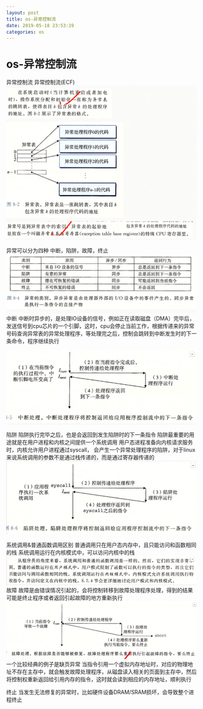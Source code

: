 ```yaml
--- 
layout: post 
title: os-异常控制流 
date: 2019-05-18 23:53:19 
categories: os 
---
```

# os-异常控制流
异常控制流
异常控制流(ECF)
![](/images/20190517153730909_506308961.png)

异常可以分为四种
中断，陷阱，故障，终止
![](/images/20190517153750312_1204498113.png)
中断
中断时异步的，是处理IO设备的信号，例如正在读取磁盘（DMA）完毕后，发送信号到cpu芯片的一个引脚，这时，cpu会停止当前工作，根据传递来的异常号码查询异常表的异常处理程序，等处理完之后，控制会跳转到中断发生时的下一条命令，程序继续执行

![](/images/20190517153805686_1818928569.png)

陷阱
陷阱执行完毕之后，也是会返回到发生陷阱时的下一条指令
陷阱最重要的用途就是在用户进程和内核之间提供一个系统调用
用户态进程准备向内核请求服务时，内核允许用户进程通过syscall， 会产生一个异常处理程序的陷阱，对于linux来说系统调用的参数不是通过栈传递的，而是通过寄存器传递的
![](/images/20190517153822014_1302744138.png)


系统调用&普通函数调用区别
普通调用只在用户态内存中，且只能访问和函数相同的栈
系统调用运行在内核模式中，可以访问内核中的栈	
![](/images/20190517153840122_1624946201.png)
故障
故障是由错误情况引起的，会将控制转移到故障处理程序处理，得到的结果可能是终止程序或者返回引起故障的地方重新执行
![](/images/20190517153855901_921261308.png)
一个比较经典的例子是缺页异常
当指令引用一个虚拟内存地址时，对应的物理地址不存在主存中，就会触发故障处理程序，从磁盘读入相关的页面到主存中，然后将控制权重新返回给引用内存的指令，这时就会读到相应的内存地址，顺利执行

终止
当发生无法修复的异常时，比如硬件设备DRAM/SRAM损坏，会导致整个进程终止
